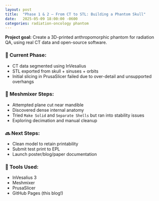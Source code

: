 ```yaml
---
layout: post
title:  "Phase 1 & 2 – From CT to STL: Building a Phantom Skull"
date:   2025-05-09 18:00:00 -0600
categories: radiation-oncology phantom
---
```


**Project goal:** Create a 3D-printed anthropomorphic phantom for radiation QA, using real CT data and open-source software.

### 🧠 Current Phase:
- CT data segmented using InVesalius
- STL exported from skull + sinuses + orbits
- Initial slicing in PrusaSlicer failed due to over-detail and unsupported overhangs

### 🧪 Meshmixer Steps:
- Attempted plane cut near mandible
- Discovered dense internal anatomy
- Tried `Make Solid` and `Separate Shells` but ran into stability issues
- Exploring decimation and manual cleanup

### 🔜 Next Steps:
- Clean model to retain printability
- Submit test print to EPL
- Launch poster/blog/paper documentation

### 🧰 Tools Used:
- InVesalius 3
- Meshmixer
- PrusaSlicer
- GitHub Pages (this blog!)
